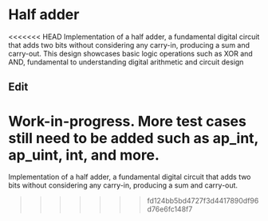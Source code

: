 # Half adder

<<<<<<< HEAD
Implementation of a half adder, a fundamental digital circuit that adds two bits without considering any carry-in, producing a sum and carry-out. This design showcases basic logic operations such as XOR and AND, fundamental to understanding digital arithmetic and circuit design

## Edit
Work-in-progress. More test cases still need to be added such as ap_int, ap_uint, int, and more.
=======
Implementation of a half adder, a fundamental digital circuit that adds two bits without considering any carry-in, producing a sum and carry-out.
>>>>>>> fd124bb5bd4727f3d4417890df96d76e6fc148f7
